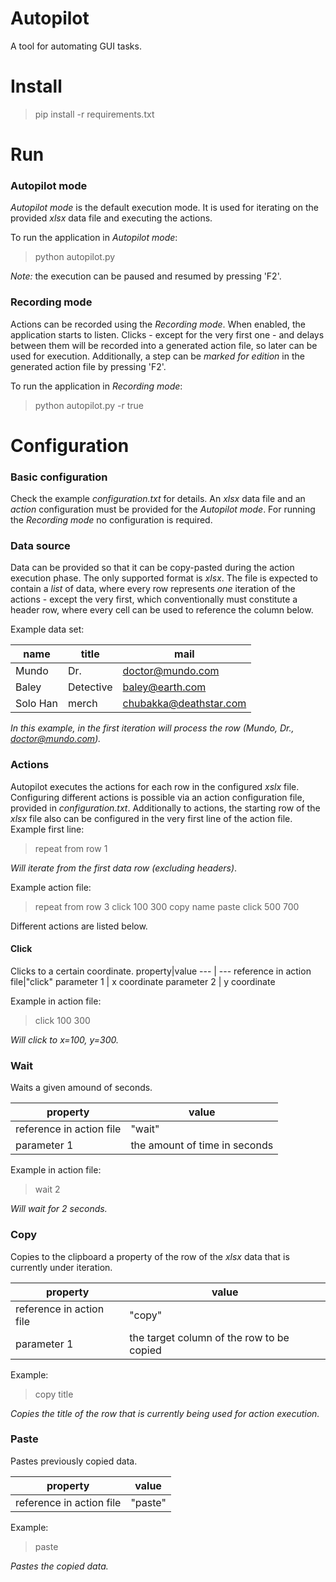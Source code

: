 # Autopilot
A tool for automating GUI tasks.

# Install
> pip install -r requirements.txt

# Run
### Autopilot mode
_Autopilot mode_ is the default execution mode. It is used for iterating on the provided _xlsx_ data file and 
executing the actions.

To run the application in _Autopilot mode_:
> python autopilot.py

*Note:* the execution can be paused and resumed by pressing 'F2'.

### Recording mode
Actions can be recorded using the _Recording mode_. When enabled, the application starts to listen.
Clicks - except for the very first one - and delays between them will be recorded into a generated action file, 
so later can be used for execution. Additionally, a step can be _marked for edition_ in the generated action file 
by pressing 'F2'.

To run the application in _Recording mode_:
> python autopilot.py -r true

# Configuration
### Basic configuration
Check the example _configuration.txt_ for details. An _xlsx_ data file and an _action_ configuration
must be provided for the _Autopilot mode_. For running the _Recording mode_ no configuration is required.

### Data source
Data can be provided so that it can be copy-pasted during the action execution phase. The only supported 
format is _xlsx_. The file is expected to contain a _list_ of data, where every row represents *one* iteration of the 
actions - except the very first, which conventionally must constitute a header row, where every cell can be 
used to reference the column below.

Example data set:

name | title | mail
------------ | ------------- | ------------
Mundo | Dr. | doctor@mundo.com
Baley | Detective | baley@earth.com
Solo Han | merch | chubakka@deathstar.com

_In this example, in the first iteration will process the row (Mundo, Dr., doctor@mundo.com)._

### Actions
Autopilot executes the actions for each row in the configured _xslx_ file. Configuring different actions is possible 
via an action configuration file, provided in _configuration.txt_. Additionally to actions, the starting row of the 
_xlsx_ file also can be configured in the very first line of the action file.
Example first line:
> repeat from row 1

_Will iterate from the first data row (excluding headers)_.

Example action file:
> repeat from row 3
> click 100 300
> copy name
> paste
> click 500 700

Different actions are listed below.

#### Click
Clicks to a certain coordinate.
property|value
--- | --- 
reference in action file|"click"
parameter 1 | x coordinate
parameter 2 | y coordinate

Example in action file:
> click 100 300

_Will click to x=100, y=300._

### Wait
Waits a given amound of seconds.

property|value
--- | ---
reference in action file | "wait"
parameter 1 | the amount of time in seconds

Example in action file:
> wait 2

_Will wait for 2 seconds._

### Copy
Copies to the clipboard a property of the row of the _xlsx_ data that is currently under iteration.

property|value
| --- | --- |
reference in action file | "copy"
parameter 1 | the target column of the row to be copied

Example:
> copy title

_Copies the title of the row that is currently being used for action execution._

### Paste
Pastes previously copied data.

property|value
| --- | --- |
reference in action file| "paste"

Example:
> paste

_Pastes the copied data._
